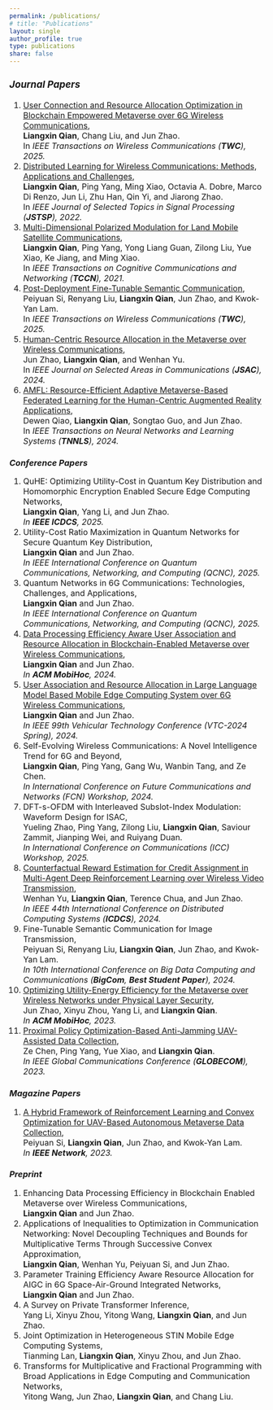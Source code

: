 ```yaml
---
permalink: /publications/
# title: "Publications"
layout: single
author_profile: true
type: publications
share: false
---
```


<div style="font-size: 16px;" markdown="1">
 
### *Journal Papers*

<ol>
  <li>
    <a href="https://doi.org/10.1109/TWC.2024.3401184">User Connection and Resource Allocation Optimization in Blockchain Empowered Metaverse over 6G Wireless Communications</a>, <br>
    <strong>Liangxin Qian</strong>, Chang Liu, and Jun Zhao. <br>
    In <em>IEEE Transactions on Wireless Communications (<strong>TWC</strong>), 2025.</em>
  </li>
  <li>
    <a href="https://doi.org/10.1109/JSTSP.2022.3156756">Distributed Learning for Wireless Communications: Methods, Applications and Challenges</a>, <br>
    <strong>Liangxin Qian</strong>, Ping Yang, Ming Xiao, Octavia A. Dobre, Marco Di Renzo, Jun Li, Zhu Han, Qin Yi, and Jiarong Zhao. <br>
    In <em>IEEE Journal of Selected Topics in Signal Processing (<strong>JSTSP</strong>), 2022.</em>
  </li>
  <li>
    <a href="https://doi.org/10.1109/TCCN.2021.3072593">Multi-Dimensional Polarized Modulation for Land Mobile Satellite Communications</a>, <br>
    <strong>Liangxin Qian</strong>, Ping Yang, Yong Liang Guan, Zilong Liu, Yue Xiao, Ke Jiang, and Ming Xiao. <br>
    In <em>IEEE Transactions on Cognitive Communications and Networking (<strong>TCCN</strong>), 2021.</em>
  </li>
  <li>
    <a href="https://doi.org/10.1109/TWC.2024.3433479">Post-Deployment Fine-Tunable Semantic Communication</a>, <br>
    Peiyuan Si, Renyang Liu, <strong>Liangxin Qian</strong>, Jun Zhao, and Kwok-Yan Lam. <br>
    In <em>IEEE Transactions on Wireless Communications (<strong>TWC</strong>), 2025.</em>
  </li>
  <li>
    <a href="https://doi.org/10.1109/JSAC.2023.3345397">Human-Centric Resource Allocation in the Metaverse over Wireless Communications</a>, <br>
    Jun Zhao, <strong>Liangxin Qian</strong>, and Wenhan Yu. <br>
    In <em>IEEE Journal on Selected Areas in Communications (<strong>JSAC</strong>), 2024.</em>
  </li>
  <li>
    <a href="https://doi.org/10.1109/TNNLS.2024.3409446">AMFL: Resource-Efficient Adaptive Metaverse-Based Federated Learning for the Human-Centric Augmented Reality Applications</a>, <br>
    Dewen Qiao, <strong>Liangxin Qian</strong>, Songtao Guo, and Jun Zhao. <br>
    In <em>IEEE Transactions on Neural Networks and Learning Systems (<strong>TNNLS</strong>), 2024.</em>
  </li>
</ol>
  
</div>

### *Conference Papers*

<div style="font-size: 16px;" markdown="1"> 

<ol>
  <li>
    QuHE: Optimizing Utility-Cost in Quantum Key Distribution and Homomorphic Encryption Enabled Secure Edge Computing Networks, <br>
    <strong>Liangxin Qian</strong>, Yang Li, and Jun Zhao. <br>
    <em>In <strong>IEEE ICDCS</strong>, 2025.</em>
  </li>
  <li>
    Utility-Cost Ratio Maximization in Quantum Networks for Secure Quantum Key Distribution, <br>
    <strong>Liangxin Qian</strong> and Jun Zhao. <br>
    <em>In IEEE International Conference on Quantum Communications, Networking, and Computing (QCNC), 2025.</em>
  </li>
  <li>
    Quantum Networks in 6G Communications: Technologies, Challenges, and Applications, <br>
    <strong>Liangxin Qian</strong> and Jun Zhao. <br>
    <em>In IEEE International Conference on Quantum Communications, Networking, and Computing (QCNC), 2025.</em>
  </li>
  <li>
    <a href="https://doi.org/10.1145/3641512.3686376">Data Processing Efficiency Aware User Association and Resource Allocation in Blockchain-Enabled Metaverse over Wireless Communications</a>, <br>
    <strong>Liangxin Qian</strong> and Jun Zhao. <br>
    <em>In <strong>ACM MobiHoc</strong>, 2024.</em>
  </li>
  <li>
    <a href="https://doi.org/10.1109/VTC2024-Spring62846.2024.10683177">User Association and Resource Allocation in Large Language Model Based Mobile Edge Computing System over 6G Wireless Communications</a>, <br>
    <strong>Liangxin Qian</strong> and Jun Zhao. <br>
    <em>In IEEE 99th Vehicular Technology Conference (VTC-2024 Spring), 2024.</em>
  </li>
  <li>
    Self-Evolving Wireless Communications: A Novel Intelligence Trend for 6G and Beyond, <br>
    <strong>Liangxin Qian</strong>, Ping Yang, Gang Wu, Wanbin Tang, and Ze Chen. <br>
    <em>In International Conference on Future Communications and Networks (FCN) Workshop, 2024.</em>
  </li>
  <li>
    DFT-s-OFDM with Interleaved Subslot-Index Modulation: Waveform Design for ISAC, <br>
    Yueling Zhao, Ping Yang, Zilong Liu, <strong>Liangxin Qian</strong>, Saviour Zammit, Jianping Wei, and Ruiyang Duan. <br>
    <em>In International Conference on Communications (ICC) Workshop, 2025.</em>
  </li>
  <li>
    <a href="https://doi.org/10.1109/ICDCS60910.2024.00112">Counterfactual Reward Estimation for Credit Assignment in Multi-Agent Deep Reinforcement Learning over Wireless Video Transmission</a>, <br>
    Wenhan Yu, <strong>Liangxin Qian</strong>, Terence Chua, and Jun Zhao. <br>
    <em>In IEEE 44th International Conference on Distributed Computing Systems (<strong>ICDCS</strong>), 2024.</em>
  </li>
  <li>
    Fine-Tunable Semantic Communication for Image Transmission, <br>
    Peiyuan Si, Renyang Liu, <strong>Liangxin Qian</strong>, Jun Zhao, and Kwok-Yan Lam. <br>
    <em>In 10th International Conference on Big Data Computing and Communications (<strong>BigCom</strong>, <strong>Best Student Paper</strong>), 2024.</em>
  </li>
  <li>
    <a href="https://doi.org/10.1145/3565287.3610271">Optimizing Utility-Energy Efficiency for the Metaverse over Wireless Networks under Physical Layer Security</a>, <br>
    Jun Zhao, Xinyu Zhou, Yang Li, and <strong>Liangxin Qian</strong>. <br>
    <em>In <strong>ACM MobiHoc</strong>, 2023.</em>
  </li>
  <li>
    <a href="https://doi.org/10.1109/GLOBECOM54140.2023.10437913">Proximal Policy Optimization-Based Anti-Jamming UAV-Assisted Data Collection</a>, <br>
    Ze Chen, Ping Yang, Yue Xiao, and <strong>Liangxin Qian</strong>. <br>
    <em>In IEEE Global Communications Conference (<strong>GLOBECOM</strong>), 2023.</em>
  </li>
</ol>



</div>

### *Magazine Papers*

<div style="font-size: 16px;" markdown="1"> 

<ol>
  <li>
    <a href="https://doi.org/10.1109/MNET.011.2300032">A Hybrid Framework of Reinforcement Learning and Convex Optimization for UAV-Based Autonomous Metaverse Data Collection</a>, <br>
    Peiyuan Si, <strong>Liangxin Qian</strong>, Jun Zhao, and Kwok-Yan Lam. <br>
    <em>In <strong>IEEE Network</strong>, 2023.</em>
  </li>
</ol>


  
</div>

### *Preprint*

<div style="font-size: 16px;" markdown="1"> 

<ol>
  <li>
    Enhancing Data Processing Efficiency in Blockchain Enabled Metaverse over Wireless Communications, <br>
    <strong>Liangxin Qian</strong> and Jun Zhao.
  </li>
  <li>
    Applications of Inequalities to Optimization in Communication Networking: Novel Decoupling Techniques and Bounds for Multiplicative Terms Through Successive Convex Approximation, <br>
    <strong>Liangxin Qian</strong>, Wenhan Yu, Peiyuan Si, and Jun Zhao.
  </li>
  <li>
    Parameter Training Efficiency Aware Resource Allocation for AIGC in 6G Space-Air-Ground Integrated Networks, <br>
    <strong>Liangxin Qian</strong> and Jun Zhao.
  </li>
  <li>
    A Survey on Private Transformer Inference, <br>
    Yang Li, Xinyu Zhou, Yitong Wang, <strong>Liangxin Qian</strong>, and Jun Zhao.
  </li>
  <li>
    Joint Optimization in Heterogeneous STIN Mobile Edge Computing Systems, <br>
    Tianming Lan, <strong>Liangxin Qian</strong>, Xinyu Zhou, and Jun Zhao.
  </li>
  <li>
    Transforms for Multiplicative and Fractional Programming with Broad Applications in Edge Computing and Communication Networks, <br>
    Yitong Wang, Jun Zhao, <strong>Liangxin Qian</strong>, and Chang Liu.
  </li>
</ol>

  
</div>
